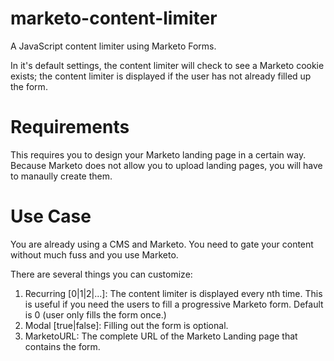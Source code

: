 marketo-content-limiter
=======================

A JavaScript content limiter using Marketo Forms.

In it's default settings, the content limiter will check to see a Marketo cookie exists; the content limiter is displayed if the user has not already filled up the form.

Requirements
============

This requires you to design your Marketo landing page in a certain way. Because Marketo does not allow you to upload landing pages, you will have to manaully create them.

Use Case
========

You are already using a CMS and Marketo. You need to gate your content without much fuss and you use Marketo.

There are several things you can customize:
1. Recurring [0|1|2|...]: The content limiter is displayed every nth time. This is useful if you need the users to fill a progressive Marketo form. Default is 0 (user only fills the form once.)
2. Modal [true|false]: Filling out the form is optional.
3. MarketoURL: The complete URL of the Marketo Landing page that contains the form.

